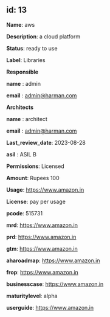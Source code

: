 ## id: 13

 **Name**: aws

**Description**: a cloud platform

**Status**: ready to use

**Label**: Libraries

**Responsible**

   **name** : admin

   **email** : admin@harman.com
 
**Architects**

   **name** : architect

   **email** : admin@harman.com

**Last_review_date**: 2023-08-28

**asil** : ASIL B

**Permissions**: Licensed

**Amount**: Rupees 100 

**Usage**: https://www.amazon.in

**License**: pay per usage

**pcode**: 515731

**mrd**: https://www.amazon.in

**prd**: https://www.amazon.in

**gtm**: https://www.amazon.in

**aharoadmap**: https://www.amazon.in

**frop**: https://www.amazon.in

**businesscase**: https://www.amazon.in

**maturitylevel**: alpha

**userguide**: https://www.amazon.in

